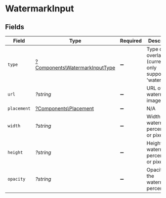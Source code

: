 # WatermarkInput


## Fields

| Field                                                                           | Type                                                                            | Required                                                                        | Description                                                                     | Example                                                                         |
| ------------------------------------------------------------------------------- | ------------------------------------------------------------------------------- | ------------------------------------------------------------------------------- | ------------------------------------------------------------------------------- | ------------------------------------------------------------------------------- |
| `type`                                                                          | [?Components\WatermarkInputType](../../Models/Components/WatermarkInputType.md) | :heavy_minus_sign:                                                              | Type of overlay (currently only supports 'watermark').                          | watermark                                                                       |
| `url`                                                                           | *?string*                                                                       | :heavy_minus_sign:                                                              | URL of the watermark image.                                                     | https://static.fastpix.io/watermark-4k.png                                      |
| `placement`                                                                     | [?Components\Placement](../../Models/Components/Placement.md)                   | :heavy_minus_sign:                                                              | N/A                                                                             |                                                                                 |
| `width`                                                                         | *?string*                                                                       | :heavy_minus_sign:                                                              | Width of the watermark in percentage or pixels.                                 | 25%                                                                             |
| `height`                                                                        | *?string*                                                                       | :heavy_minus_sign:                                                              | Height of the watermark in percentage or pixels.                                | 25%                                                                             |
| `opacity`                                                                       | *?string*                                                                       | :heavy_minus_sign:                                                              | Opacity of the watermark in percentage.                                         | 80%                                                                             |